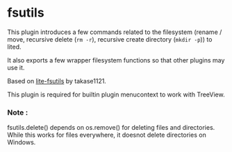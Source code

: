 # fsutils

This plugin introduces a few commands related to the filesystem (rename / move, recursive delete (`rm -r`), recursive create directory (`mkdir -p`)) to lited.

It also exports a few wrapper filesystem functions so that other plugins may use it.

Based on [lite-fsutils](https://github.com/takase1121/lite-fsutils) by takase1121.

This plugin is required for builtin plugin menucontext to work with TreeView.

### Note : 

fsutils.delete() depends on os.remove() for deleting files and directories. While this works for files everywhere, it doesnot delete directories on Windows.


